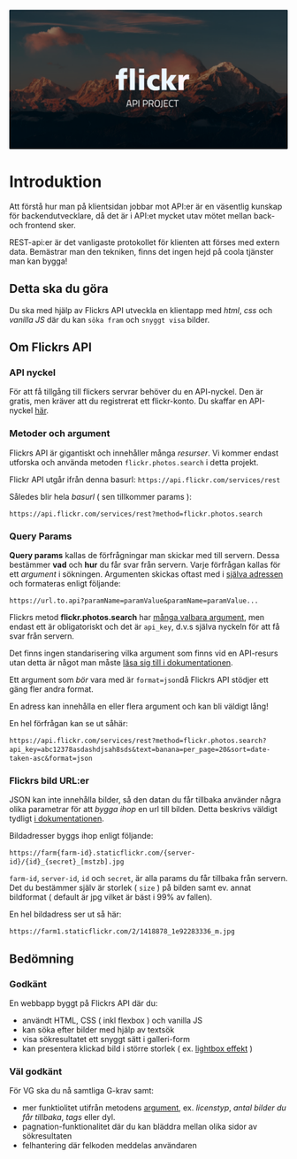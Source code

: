 ![poster](poster.png)

# Introduktion
Att förstå hur man på klientsidan jobbar mot API:er är en väsentlig kunskap för backendutvecklare, då det är i API:et mycket utav mötet mellan back- och frontend sker.

REST-api:er är det vanligaste protokollet för klienten att förses med extern data. Bemästrar man den tekniken, finns det ingen hejd på coola tjänster man kan bygga!

## Detta ska du göra
Du ska med hjälp av Flickrs API utveckla en klientapp med *html*, *css* och *vanilla JS* där du kan ```söka fram``` och ```snyggt visa``` bilder.


## Om Flickrs API

### API nyckel
För att få tillgång till flickers servrar behöver du en API-nyckel. Den är gratis, men kräver att du registrerat ett flickr-konto. Du skaffar en API-nyckel [här](https://www.flickr.com/services/api/misc.api_keys.html).

### Metoder och argument
Flickrs API är gigantiskt och innehåller många *resurser*. Vi kommer endast utforska och använda metoden ```flickr.photos.search``` i detta projekt.

Flickr API utgår ifrån denna basurl: 
```https://api.flickr.com/services/rest```

Således blir hela *basurl* ( sen tillkommer params ):

```
https://api.flickr.com/services/rest?method=flickr.photos.search
```

### Query Params

**Query params** kallas de förfrågningar man skickar med till servern. Dessa bestämmer **vad** och **hur** du får svar från servern. Varje förfrågan kallas för ett *argument* i sökningen. Argumenten skickas oftast med i [själva adressen](https://en.wikipedia.org/wiki/Query_string) och formateras enligt följande:

```
https://url.to.api?paramName=paramValue&paramName=paramValue...
```

Flickrs metod **flickr.photos.search** har [många valbara argument](https://www.flickr.com/services/api/flickr.photos.search.html), men endast ett är obligatoriskt och det är ```api_key```, d.v.s själva nyckeln för att få svar från servern. 

Det finns ingen standarisering vilka argument som finns vid en API-resurs utan detta är något man måste [läsa sig till i dokumentationen](https://www.flickr.com/services/api/flickr.photos.search.html).

Ett argument som *bör* vara med är ```format=json```då Flickrs API stödjer ett gäng fler andra format.


En adress kan innehålla en eller flera argument och kan bli väldigt lång!

En hel förfrågan kan se ut såhär:

```
https://api.flickr.com/services/rest?method=flickr.photos.search?api_key=abc12378asdashdjsah8sds&text=banana=per_page=20&sort=date-taken-asc&format=json
```

### Flickrs bild URL:er
JSON kan inte innehålla bilder, så den datan du får tillbaka använder några olika parametrar för att *bygga ihop* en url till bilden. Detta beskrivs väldigt tydligt [i dokumentationen](https://www.flickr.com/services/api/misc.urls.html).

Bildadresser byggs ihop enligt följande:

```
https://farm{farm-id}.staticflickr.com/{server-id}/{id}_{secret}_[mstzb].jpg
```

```farm-id```, ```server-id```, ```id``` och ```secret```, är alla params du får tillbaka från servern. Det du bestämmer själv är storlek ( ```size``` ) på bilden samt ev. annat bildformat ( default är jpg vilket är bäst i 99% av fallen).

En hel bildadress ser ut så här:

```
https://farm1.staticflickr.com/2/1418878_1e92283336_m.jpg
```

## Bedömning
### Godkänt
En webbapp byggt på Flickrs API där du:
- användt HTML, CSS ( inkl flexbox ) och vanilla JS
- kan söka efter bilder med hjälp av textsök
- visa sökresultatet ett snyggt sätt i galleri-form
- kan presentera klickad bild i större storlek ( ex. [lightbox effekt](https://en.wikipedia.org/wiki/Lightbox_(JavaScript)) )

### Väl godkänt
För VG ska du nå samtliga G-krav samt:
- mer funktiolitet utifrån metodens [argument](https://www.flickr.com/services/api/flickr.photos.search.html), ex. *licenstyp*, *antal bilder du får tillbaka*, *tags* eller dyl. 
- pagnation-funktionalitet där du kan bläddra mellan olika sidor av sökresultaten
- felhantering där felkoden meddelas användaren